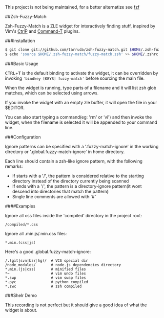 This project is not being maintained, for a better alternatize see [fzf](https://github.com/junegunn/fzf)

##Zsh-Fuzzy-Match

Zsh-Fuzzy-Match is a ZLE widget for interactively finding stuff, inspired by Vim's [CtrlP][control-p]  and [Command-T][command-t] plugins.

[control-p]: https://github.com/kien/ctrlp.vim
[command-t]: https://github.com/wincent/Command-T

###Installation

```zsh
$ git clone git://github.com/tarruda/zsh-fuzzy-match.git $HOME/.zsh-fuzzy-match
$ echo 'source $HOME/.zsh-fuzzy-match/fuzzy-match.zsh' >> $HOME/.zshrc
```

###Basic Usage

<kbd>CTRL</kbd>+<kbd>T</kbd> is the default binding to activate the widget, it can be overridden
by invoking `'bindkey [KEYS] fuzzy-match'` before sourcing the main file.

When the widget is running, type parts of a filename and it will list zsh glob
matches, which can be selected using arrows.

If you invoke the widget with an empty zle buffer, it will open the file in your
$EDITOR.

You can also start typing a command(eg: 'rm' or 'vi') and then invoke the
widget, when the filename is selected it will be appended to your command line.


###Configuration

Ignore patterns can be specified with a '.fuzzy-match-ignore' in the working
directory or '.global.fuzzy-match-ignore' in home directory.

Each line should contain a zsh-like ignore pattern, with the following remarks:

- If starts with a '/', the pattern is considered relative to the starting
  directory instead of the directory currently being scanned
- If ends with a '/', the pattern is a directory-ignore pattern(it wont descend
  into directories that match the pattern)
- Single line comments are allowed with '#'

####Examples

Ignore all css files inside the 'compiled' directory in the project root:

```
/compiled/*.css
```

Ignore all .min.js/.min.css files:

```
*.min.(css|js)
```

Here's a good .global.fuzzy-match-ignore:

```
/.(git|svn|bzr|hg)/  # VCS special dir
/node_modules/       # node.js dependencies directory
*.min.(js|css)       # minified files
*~                   # vim undo files
*.swp                # vim swap files
*.pyc                # python compiled
*.zwc                # zsh compiled
```

###Shelr Demo

[This recording][shelr] is not perfect but it should give a good idea of what the widget
is about.

[shelr]: http://shelr.tv/records/512624c6966080252e00006f

